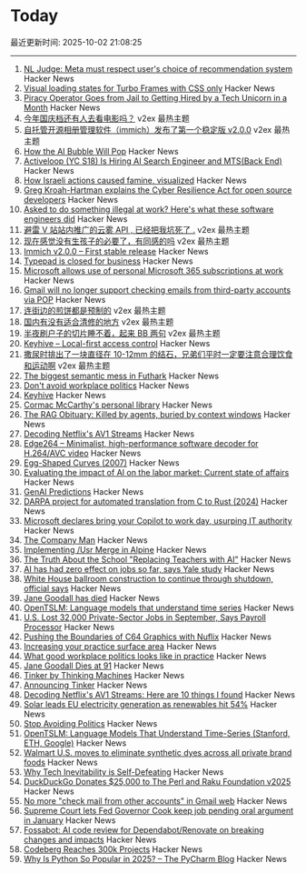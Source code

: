 # Today

最近更新时间: 2025-10-02 21:08:25

--- 
1. [NL Judge: Meta must respect user's choice of recommendation system](https://www.bitsoffreedom.nl/2025/10/02/judge-in-the-bits-of-freedom-vs-meta-lawsuit-meta-must-respect-users-choice/) Hacker News
2. [Visual loading states for Turbo Frames with CSS only](https://railsdesigner.com/visual-loading-turbo-frames/) Hacker News
3. [Piracy Operator Goes from Jail to Getting Hired by a Tech Unicorn in a Month](https://torrentfreak.com/sports-piracy-operator-goes-from-jail-to-getting-hired-by-a-tech-unicorn-in-a-month/) Hacker News
4. [今年国庆档还有人去看电影吗？](https://www.v2ex.com/t/1163132) v2ex 最热主题
5. [自托管开源相册管理软件（immich）发布了第一个稳定版 v2.0.0](https://www.v2ex.com/t/1163110) v2ex 最热主题
6. [How the AI Bubble Will Pop](https://www.derekthompson.org/p/this-is-how-the-ai-bubble-will-pop) Hacker News
7. [Activeloop (YC S18) Is Hiring AI Search Engineer and MTS(Back End)](https://careers.activeloop.ai/) Hacker News
8. [How Israeli actions caused famine, visualized](https://www.cnn.com/2025/10/02/middleeast/gaza-famine-causes-vis-intl) Hacker News
9. [Greg Kroah-Hartman explains the Cyber Resilience Act for open source developers](https://www.theregister.com/2025/09/30/cyber_reiliance_act_opinion_column/) Hacker News
10. [Asked to do something illegal at work? Here's what these software engineers did](https://blog.pragmaticengineer.com/asked-to-do-something-illegal-at-work/) Hacker News
11. [避雷 V 站站内推广的云雾 API , 已经把我坑死了 .](https://www.v2ex.com/t/1163131) v2ex 最热主题
12. [现在感觉没有生孩子的必要了，有同感的吗](https://www.v2ex.com/t/1163097) v2ex 最热主题
13. [Immich v2.0.0 – First stable release](https://github.com/immich-app/immich/discussions/22546) Hacker News
14. [Typepad is closed for business](https://www.typepad.com) Hacker News
15. [Microsoft allows use of personal Microsoft 365 subscriptions at work](https://www.theregister.com/2025/10/01/microsoft_consumer_copilot_corporate/) Hacker News
16. [Gmail will no longer support checking emails from third-party accounts via POP](https://support.google.com/mail/answer/16604719?hl=en) Hacker News
17. [连街边的煎饼都是预制的](https://www.v2ex.com/t/1163112) v2ex 最热主题
18. [国内有没有适合清修的地方](https://www.v2ex.com/t/1163111) v2ex 最热主题
19. [半夜刷户子的切片睡不着，起来 BB 两句](https://www.v2ex.com/t/1163102) v2ex 最热主题
20. [Keyhive – Local-first access control](https://www.inkandswitch.com/keyhive/notebook/) Hacker News
21. [撒尿时排出了一块直径在 10-12mm 的结石，兄弟们平时一定要注意合理饮食和运动啊](https://www.v2ex.com/t/1163103) v2ex 最热主题
22. [The biggest semantic mess in Futhark](https://futhark-lang.org/blog/2025-09-26-the-biggest-semantic-mess.html) Hacker News
23. [Don't avoid workplace politics](https://terriblesoftware.org/2025/10/01/stop-avoiding-politics/) Hacker News
24. [Keyhive](https://www.inkandswitch.com/keyhive/notebook/) Hacker News
25. [Cormac McCarthy's personal library](https://www.smithsonianmag.com/arts-culture/two-years-cormac-mccarthys-death-rare-access-to-personal-library-reveals-man-behind-myth-180987150/) Hacker News
26. [The RAG Obituary: Killed by agents, buried by context windows](https://www.nicolasbustamante.com/p/the-rag-obituary-killed-by-agents) Hacker News
27. [Decoding Netflix's AV1 Streams](https://singhkays.com/blog/netflix-av1-decode/) Hacker News
28. [Edge264 – Minimalist, high-performance software decoder for H.264/AVC video](https://github.com/tvlabs/edge264) Hacker News
29. [Egg-Shaped Curves (2007)](https://nyjp07.com/index_egg_E.html) Hacker News
30. [Evaluating the impact of AI on the labor market: Current state of affairs](https://budgetlab.yale.edu/research/evaluating-impact-ai-labor-market-current-state-affairs) Hacker News
31. [GenAI Predictions](https://www.tbray.org/ongoing/When/202x/2025/09/26/GenAI-Predictions) Hacker News
32. [DARPA project for automated translation from C to Rust (2024)](https://www.darpa.mil/news/2024/memory-safety-vulnerabilities) Hacker News
33. [Microsoft declares bring your Copilot to work day, usurping IT authority](https://www.theregister.com/2025/10/01/microsoft_consumer_copilot_corporate/) Hacker News
34. [The Company Man](https://www.lesswrong.com/posts/JH6tJhYpnoCfFqAct/the-company-man) Hacker News
35. [Implementing /Usr Merge in Alpine](https://alpinelinux.org/posts/2025-10-01-usr-merge.html) Hacker News
36. [The Truth About the School "Replacing Teachers with AI"](https://danmeyer.substack.com/p/the-truth-about-2-hour-learning-and) Hacker News
37. [AI has had zero effect on jobs so far, says Yale study](https://www.theregister.com/2025/10/01/ai_isnt_taking_people_jobs/) Hacker News
38. [White House ballroom construction to continue through shutdown, official says](https://abcnews.go.com/Politics/live-updates/trump-admin-live-updates/?id=126029955) Hacker News
39. [Jane Goodall has died](https://www.latimes.com/obituaries/story/2025-10-01/jane-goodall-chimpanzees-dead) Hacker News
40. [OpenTSLM: Language models that understand time series](https://www.opentslm.com/) Hacker News
41. [U.S. Lost 32,000 Private-Sector Jobs in September, Says Payroll Processor](https://www.wsj.com/economy/jobs/u-s-lost-32-000-jobs-in-september-says-payroll-processor-06528340) Hacker News
42. [Pushing the Boundaries of C64 Graphics with Nuflix](https://cobbpg.github.io/articles/nuflix.html) Hacker News
43. [Increasing your practice surface area](https://www.indiehackers.com/post/lifestyle/increasing-your-practice-surface-area-agxYGi9bL0gd1WYYQZAu) Hacker News
44. [What good workplace politics looks like in practice](https://terriblesoftware.org/2025/10/01/stop-avoiding-politics/) Hacker News
45. [Jane Goodall Dies at 91](https://www.latimes.com/obituaries/story/2025-10-01/jane-goodall-chimpanzees-dead) Hacker News
46. [Tinker by Thinking Machines](https://thinkingmachines.ai/tinker/) Hacker News
47. [Announcing Tinker](https://thinkingmachines.ai/blog/announcing-tinker/) Hacker News
48. [Decoding Netflix's AV1 Streams: Here are 10 things I found](https://singhkays.com/blog/netflix-av1-decode/) Hacker News
49. [Solar leads EU electricity generation as renewables hit 54%](https://electrek.co/2025/09/30/solar-leads-eu-electricity-generation-as-renewables-hit-54-percent/) Hacker News
50. [Stop Avoiding Politics](https://terriblesoftware.org/2025/10/01/stop-avoiding-politics/) Hacker News
51. [OpenTSLM: Language Models That Understand Time-Series (Stanford, ETH, Google)](https://www.opentslm.com/) Hacker News
52. [Walmart U.S. moves to eliminate synthetic dyes across all private brand foods](https://corporate.walmart.com/news/2025/10/01/walmart-u-s-moves-to-eliminate-synthetic-dyes-across-all-private-brand-food-products) Hacker News
53. [Why Tech Inevitability is Self-Defeating](https://deviantabstraction.com/2025/09/29/against-the-tech-inevitability/) Hacker News
54. [DuckDuckGo Donates $25,000 to The Perl and Raku Foundation v2025](https://www.perl.com/article/duckduckgo-donates-25-000-to-the-perl-and-raku-foundation-v2025/) Hacker News
55. [No more "check mail from other accounts" in Gmail web](https://support.google.com/mail/answer/16604719?hl=en) Hacker News
56. [Supreme Court lets Fed Governor Cook keep job pending oral argument in January](https://www.cnbc.com/2025/10/01/supreme-court-trump-fed-lisa-cook.html) Hacker News
57. [Fossabot: AI code review for Dependabot/Renovate on breaking changes and impacts](https://fossa.com/blog/fossabot-dependency-upgrade-ai-agent/) Hacker News
58. [Codeberg Reaches 300k Projects](https://codeberg.org/) Hacker News
59. [Why Is Python So Popular in 2025? – The PyCharm Blog](https://blog.jetbrains.com/pycharm/2025/09/why-is-python-so-popular/) Hacker News
